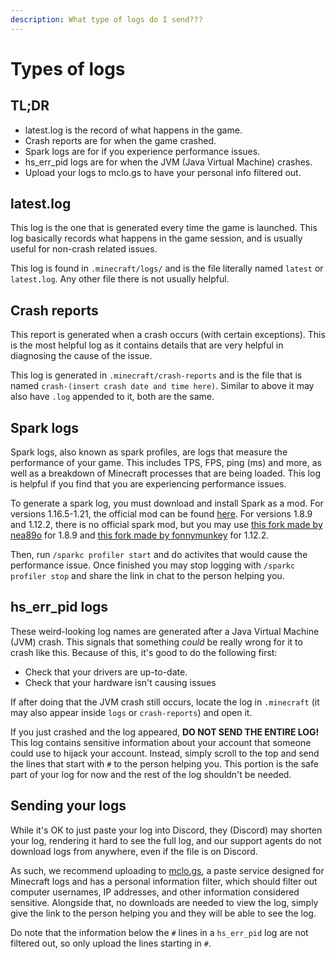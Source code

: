 ```yaml
---
description: What type of logs do I send???
---
```


# Types of logs

## TL;DR

* latest.log is the record of what happens in the game.
* Crash reports are for when the game crashed.
* Spark logs are for if you experience performance issues.
* hs_err_pid logs are for when the JVM (Java Virtual Machine) crashes.
* Upload your logs to mclo.gs to have your personal info filtered out.

## latest.log

This log is the one that is generated every time the game is launched. This log basically records what happens in the game session, and is usually useful for non-crash related issues.

This log is found in `.minecraft/logs/` and is the file literally named `latest` or `latest.log`. Any other file there is not usually helpful.

## Crash reports

This report is generated when a crash occurs (with certain exceptions). This is the most helpful log as it contains details that are very helpful in diagnosing the cause of the issue.

This log is generated in `.minecraft/crash-reports` and is the file that is named `crash-(insert crash date and time here)`. Similar to above it may also have `.log` appended to it, both are the same.

## Spark logs

Spark logs, also known as spark profiles, are logs that measure the performance of your game. This includes TPS, FPS, ping (ms) and more, as well as a breakdown of Minecraft processes that are being loaded. This log is helpful if you find that you are experiencing performance issues.

To generate a spark log, you must download and install Spark as a mod. For versions 1.16.5-1.21, the official mod can be found [here](https://modrinth.com/mod/spark). For versions 1.8.9 and 1.12.2, there is no official spark mod, but you may use [this fork made by nea89o](https://jitpack.io/com/github/romangraef/spark/spark-forge189/bde4ce2ff/spark-forge189-bde4ce2ff-mod.jar) for 1.8.9 and [this fork made by fonnymunkey](https://modrinth.com/mod/spark-unforged) for 1.12.2.

Then, run `/sparkc profiler start` and do activites that would cause the performance issue. Once finished you may stop logging with `/sparkc profiler stop` and share the link in chat to the person helping you.

## hs_err_pid logs

These weird-looking log names are generated after a Java Virtual Machine (JVM) crash. This signals that something *could* be really wrong for it to crash like this. Because of this, it's good to do the following first:

* Check that your drivers are up-to-date.
* Check that your hardware isn't causing issues

If after doing that the JVM crash still occurs, locate the log in `.minecraft` (it may also appear inside `logs` or `crash-reports`) and open it.

If you just crashed and the log appeared, __DO NOT SEND THE ENTIRE LOG!__ This log contains sensitive information about your account that someone could use to hijack your account. Instead, simply scroll to the top and send the lines that start with `#` to the person helping you. This portion is the safe part of your log for now and the rest of the log shouldn't be needed.

## Sending your logs

While it's OK to just paste your log into Discord, they (Discord) may shorten your log, rendering it hard to see the full log, and our support agents do not download logs from anywhere, even if the file is on Discord.

As such, we recommend uploading to [mclo.gs](https://mclo.gs/), a paste service designed for Minecraft logs and has a personal information filter, which should filter out computer usernames, IP addresses, and other information considered sensitive. Alongside that, no downloads are needed to view the log, simply give the link to the person helping you and they will be able to see the log.

Do note that the information below the `#` lines in a `hs_err_pid` log are not filtered out, so only upload the lines starting in `#`.

